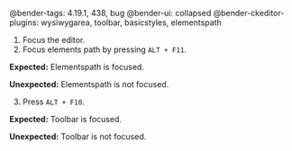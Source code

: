 @bender-tags: 4.19.1, 438, bug
@bender-ui: collapsed
@bender-ckeditor-plugins: wysiwygarea, toolbar, basicstyles, elementspath

1. Focus the editor.
2. Focus elements path by pressing `ALT + F11`.

**Expected:** Elementspath is focused.

**Unexpected:** Elementspath is not focused.

3. Press `ALT + F10`.

**Expected:** Toolbar is focused.

**Unexpected:** Toolbar is not focused.
